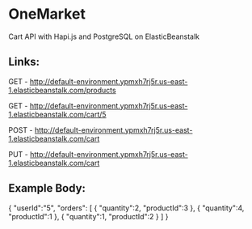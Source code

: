 # OneMarket
Cart API with Hapi.js and PostgreSQL on ElasticBeanstalk

## Links:

GET - http://default-environment.ypmxh7rj5r.us-east-1.elasticbeanstalk.com/products

GET - http://default-environment.ypmxh7rj5r.us-east-1.elasticbeanstalk.com/cart/5

POST - http://default-environment.ypmxh7rj5r.us-east-1.elasticbeanstalk.com/cart

PUT - http://default-environment.ypmxh7rj5r.us-east-1.elasticbeanstalk.com/cart


## Example Body:

{
	"userId":"5",
	"orders":
	[
		{
			"quantity":2,
			"productId":3
		},
		{
			"quantity":4,
			"productId":1
		},
		{
			"quantity":1,
			"productId":2
		}
	]
}
